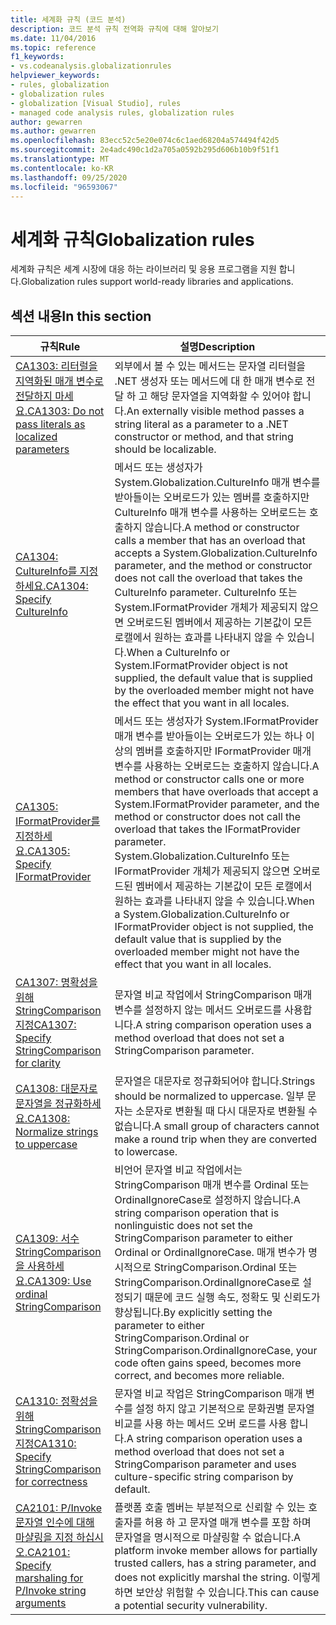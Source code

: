 ```yaml
---
title: 세계화 규칙 (코드 분석)
description: 코드 분석 규칙 전역화 규칙에 대해 알아보기
ms.date: 11/04/2016
ms.topic: reference
f1_keywords:
- vs.codeanalysis.globalizationrules
helpviewer_keywords:
- rules, globalization
- globalization rules
- globalization [Visual Studio], rules
- managed code analysis rules, globalization rules
author: gewarren
ms.author: gewarren
ms.openlocfilehash: 83ecc52c5e20e074c6c1aed68204a574494f42d5
ms.sourcegitcommit: 2e4adc490c1d2a705a0592b295d606b10b9f51f1
ms.translationtype: MT
ms.contentlocale: ko-KR
ms.lasthandoff: 09/25/2020
ms.locfileid: "96593067"
---
```

# <a name="globalization-rules"></a><span data-ttu-id="22e53-103">세계화 규칙</span><span class="sxs-lookup"><span data-stu-id="22e53-103">Globalization rules</span></span>

<span data-ttu-id="22e53-104">세계화 규칙은 세계 시장에 대응 하는 라이브러리 및 응용 프로그램을 지원 합니다.</span><span class="sxs-lookup"><span data-stu-id="22e53-104">Globalization rules support world-ready libraries and applications.</span></span>

## <a name="in-this-section"></a><span data-ttu-id="22e53-105">섹션 내용</span><span class="sxs-lookup"><span data-stu-id="22e53-105">In this section</span></span>

|<span data-ttu-id="22e53-106">규칙</span><span class="sxs-lookup"><span data-stu-id="22e53-106">Rule</span></span>|<span data-ttu-id="22e53-107">설명</span><span class="sxs-lookup"><span data-stu-id="22e53-107">Description</span></span>|
|----------|-----------------|
|[<span data-ttu-id="22e53-108">CA1303: 리터럴을 지역화된 매개 변수로 전달하지 마세요.</span><span class="sxs-lookup"><span data-stu-id="22e53-108">CA1303: Do not pass literals as localized parameters</span></span>](ca1303.md)|<span data-ttu-id="22e53-109">외부에서 볼 수 있는 메서드는 문자열 리터럴을 .NET 생성자 또는 메서드에 대 한 매개 변수로 전달 하 고 해당 문자열을 지역화할 수 있어야 합니다.</span><span class="sxs-lookup"><span data-stu-id="22e53-109">An externally visible method passes a string literal as a parameter to a .NET constructor or method, and that string should be localizable.</span></span>|
|[<span data-ttu-id="22e53-110">CA1304: CultureInfo를 지정하세요.</span><span class="sxs-lookup"><span data-stu-id="22e53-110">CA1304: Specify CultureInfo</span></span>](ca1304.md)|<span data-ttu-id="22e53-111">메서드 또는 생성자가 System.Globalization.CultureInfo 매개 변수를 받아들이는 오버로드가 있는 멤버를 호출하지만 CultureInfo 매개 변수를 사용하는 오버로드는 호출하지 않습니다.</span><span class="sxs-lookup"><span data-stu-id="22e53-111">A method or constructor calls a member that has an overload that accepts a System.Globalization.CultureInfo parameter, and the method or constructor does not call the overload that takes the CultureInfo parameter.</span></span> <span data-ttu-id="22e53-112">CultureInfo 또는 System.IFormatProvider 개체가 제공되지 않으면 오버로드된 멤버에서 제공하는 기본값이 모든 로캘에서 원하는 효과를 나타내지 않을 수 있습니다.</span><span class="sxs-lookup"><span data-stu-id="22e53-112">When a CultureInfo or System.IFormatProvider object is not supplied, the default value that is supplied by the overloaded member might not have the effect that you want in all locales.</span></span>|
|[<span data-ttu-id="22e53-113">CA1305: IFormatProvider를 지정하세요.</span><span class="sxs-lookup"><span data-stu-id="22e53-113">CA1305: Specify IFormatProvider</span></span>](ca1305.md)|<span data-ttu-id="22e53-114">메서드 또는 생성자가 System.IFormatProvider 매개 변수를 받아들이는 오버로드가 있는 하나 이상의 멤버를 호출하지만 IFormatProvider 매개 변수를 사용하는 오버로드는 호출하지 않습니다.</span><span class="sxs-lookup"><span data-stu-id="22e53-114">A method or constructor calls one or more members that have overloads that accept a System.IFormatProvider parameter, and the method or constructor does not call the overload that takes the IFormatProvider parameter.</span></span> <span data-ttu-id="22e53-115">System.Globalization.CultureInfo 또는 IFormatProvider 개체가 제공되지 않으면 오버로드된 멤버에서 제공하는 기본값이 모든 로캘에서 원하는 효과를 나타내지 않을 수 있습니다.</span><span class="sxs-lookup"><span data-stu-id="22e53-115">When a System.Globalization.CultureInfo or IFormatProvider object is not supplied, the default value that is supplied by the overloaded member might not have the effect that you want in all locales.</span></span>|
|[<span data-ttu-id="22e53-116">CA1307: 명확성을 위해 StringComparison 지정</span><span class="sxs-lookup"><span data-stu-id="22e53-116">CA1307: Specify StringComparison for clarity</span></span>](ca1307.md)|<span data-ttu-id="22e53-117">문자열 비교 작업에서 StringComparison 매개 변수를 설정하지 않는 메서드 오버로드를 사용합니다.</span><span class="sxs-lookup"><span data-stu-id="22e53-117">A string comparison operation uses a method overload that does not set a StringComparison parameter.</span></span>|
|[<span data-ttu-id="22e53-118">CA1308: 대문자로 문자열을 정규화하세요.</span><span class="sxs-lookup"><span data-stu-id="22e53-118">CA1308: Normalize strings to uppercase</span></span>](ca1308.md)|<span data-ttu-id="22e53-119">문자열은 대문자로 정규화되어야 합니다.</span><span class="sxs-lookup"><span data-stu-id="22e53-119">Strings should be normalized to uppercase.</span></span> <span data-ttu-id="22e53-120">일부 문자는 소문자로 변환될 때 다시 대문자로 변환될 수 없습니다.</span><span class="sxs-lookup"><span data-stu-id="22e53-120">A small group of characters cannot make a round trip when they are converted to lowercase.</span></span>|
|[<span data-ttu-id="22e53-121">CA1309: 서수 StringComparison을 사용하세요.</span><span class="sxs-lookup"><span data-stu-id="22e53-121">CA1309: Use ordinal StringComparison</span></span>](ca1309.md)|<span data-ttu-id="22e53-122">비언어 문자열 비교 작업에서는 StringComparison 매개 변수를 Ordinal 또는 OrdinalIgnoreCase로 설정하지 않습니다.</span><span class="sxs-lookup"><span data-stu-id="22e53-122">A string comparison operation that is nonlinguistic does not set the StringComparison parameter to either Ordinal or OrdinalIgnoreCase.</span></span> <span data-ttu-id="22e53-123">매개 변수가 명시적으로 StringComparison.Ordinal 또는 StringComparison.OrdinalIgnoreCase로 설정되기 때문에 코드 실행 속도, 정확도 및 신뢰도가 향상됩니다.</span><span class="sxs-lookup"><span data-stu-id="22e53-123">By explicitly setting the parameter to either StringComparison.Ordinal or StringComparison.OrdinalIgnoreCase, your code often gains speed, becomes more correct, and becomes more reliable.</span></span>|
|[<span data-ttu-id="22e53-124">CA1310: 정확성을 위해 StringComparison 지정</span><span class="sxs-lookup"><span data-stu-id="22e53-124">CA1310: Specify StringComparison for correctness</span></span>](ca1310.md)|<span data-ttu-id="22e53-125">문자열 비교 작업은 StringComparison 매개 변수를 설정 하지 않고 기본적으로 문화권별 문자열 비교를 사용 하는 메서드 오버 로드를 사용 합니다.</span><span class="sxs-lookup"><span data-stu-id="22e53-125">A string comparison operation uses a method overload that does not set a StringComparison parameter and uses culture-specific string comparison by default.</span></span>|
|[<span data-ttu-id="22e53-126">CA2101: P/Invoke 문자열 인수에 대해 마샬링을 지정 하십시오.</span><span class="sxs-lookup"><span data-stu-id="22e53-126">CA2101: Specify marshaling for P/Invoke string arguments</span></span>](ca2101.md)|<span data-ttu-id="22e53-127">플랫폼 호출 멤버는 부분적으로 신뢰할 수 있는 호출자를 허용 하 고 문자열 매개 변수를 포함 하며 문자열을 명시적으로 마샬링할 수 없습니다.</span><span class="sxs-lookup"><span data-stu-id="22e53-127">A platform invoke member allows for partially trusted callers, has a string parameter, and does not explicitly marshal the string.</span></span> <span data-ttu-id="22e53-128">이렇게 하면 보안상 위험할 수 있습니다.</span><span class="sxs-lookup"><span data-stu-id="22e53-128">This can cause a potential security vulnerability.</span></span>|
